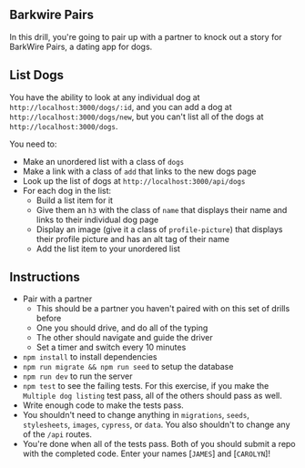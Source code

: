 ## Barkwire Pairs

In this drill, you're going to pair up with a partner to knock out a story for BarkWire Pairs, a dating app for dogs.

## List Dogs

You have the ability to look at any individual dog at `http://localhost:3000/dogs/:id`, and you can add a dog at `http://localhost:3000/dogs/new`, but you can't list all of the dogs at `http://localhost:3000/dogs`.

You need to:

* Make an unordered list with a class of `dogs`
* Make a link with a class of `add` that links to the new dogs page
* Look up the list of dogs at `http://localhost:3000/api/dogs`
* For each dog in the list:
    * Build a list item for it
    * Give them an `h3` with the class of `name` that displays their name and links to their individual dog page
    * Display an image (give it a class of `profile-picture`) that displays their profile picture and has an alt tag of their name
    * Add the list item to your unordered list

## Instructions

* Pair with a partner
    * This should be a partner you haven't paired with on this set of drills before
    * One you should drive, and do all of the typing
    * The other should navigate and guide the driver
    * Set a timer and switch every 10 minutes
* `npm install` to install dependencies
* `npm run migrate && npm run seed` to setup the database
* `npm run dev` to run the server
* `npm test` to see the failing tests. For this exercise, if you make the `Multiple dog listing` test pass, all of the others should pass as well.
* Write enough code to make the tests pass.
* You shouldn't need to change anything in `migrations`, `seeds`, `stylesheets`, `images`, `cypress`, or `data`. You also shouldn't to change any of the `/api` routes.
* You're done when all of the tests pass. Both of you should submit a repo with the completed code. Enter your names [`JAMES`] and [`CAROLYN`]!
